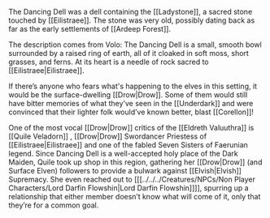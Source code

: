
The Dancing Dell was a dell containing the [[Ladystone]], a sacred stone touched by [[Eilistraee]]. The stone was very old, possibly dating back as far as the early settlements of [[Ardeep Forest]].

The description comes from Volo: The Dancing Dell is a small, smooth bowl surrounded by a raised ring of earth, all of it cloaked in soft moss, short grasses, and ferns. At its heart is a needle of rock sacred to [[Eilistraee|Eilistraee]].

If there’s anyone who fears what's happening to the elves in this setting, it would be the surface-dwelling [[Drow|Drow]]. Some of them would still have bitter memories of what they’ve seen in the [[Underdark]] and were convinced that their lighter folk would’ve known better, blast [[Corellon]]!

One of the most vocal [[Drow|Drow]] critics of the [[Eldreth Valuuthra]] is [[Quile Veladorn]] , [[Drow|Drow]] Swordancer Priestess of [[Eilistraee|Eilistraee]] and one of the fabled Seven Sisters of Faerunian legend. Since Dancing Dell is a well-accepted holy place of the Dark Maiden, Quile took up shop in this region, gathering her [[Drow|Drow]] (and Surface Elven) followers to provide a bulwark against [[Elvish|Elvish]] Supremacy. She even reached out to [[[../../../Creatures/NPCs/Non Player Characters/Lord Darfin Flowshin|Lord Darfin Flowshin]]]], spurring up a relationship that either member doesn’t know what will come of it, only that they’re for a common goal.
